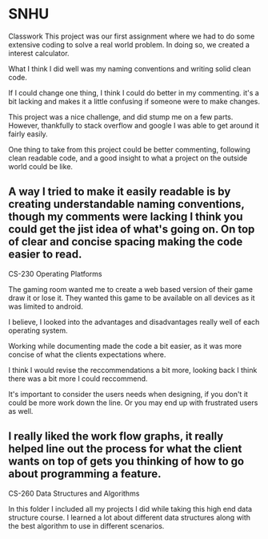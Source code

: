 # SNHU
Classwork
This project was our first assignment where we had to do some extensive coding to solve a real world problem. In doing so, we created a interest calculator.

What I think I did well was my naming conventions and writing solid clean code.

If I could change one thing, I think I could do better in my commenting. it's a bit lacking and makes it a little confusing if someone were to make changes.

This project was a nice challenge, and did stump me on a few parts. However, thankfully to stack overflow and google I was able to get around it fairly easily.

One thing to take from this project could be better commenting, following clean readable code, and a good insight to what a project on the outside world could be like.

A way I tried to make it easily readable is by creating understandable naming conventions, though my comments were lacking I think you could get the jist idea of what's going on. On top of clear and concise spacing making the code easier to read.
--------------------------------------------------------------------------------------------------------------

CS-230 Operating Platforms

The gaming room wanted me to create a web based version of their game draw it or lose it. They wanted this game to be available on all devices as it was limited to android.

I believe, I looked into the advantages and disadvantages really well of each operating system.

Working while documenting made the code a bit easier, as it was more concise of what the clients expectations where.

I think I would revise the reccommendations a bit more, looking back I think there was a bit more I could reccommend.

It's important to consider the users needs when designing, if you don't it could be more work down the line. Or you may end up with frustrated users as well.

I really liked the work flow graphs, it really helped line out the process for what the client wants on top of gets you thinking of how to go about programming a feature.
-----------------------------------------------------------------------------------------------------------------
CS-260 Data Structures and Algorithms

In this folder I included all my projects I did while taking this high end data structure course. I learned a lot about different data structures along with the best algorithm to use in different scenarios.
